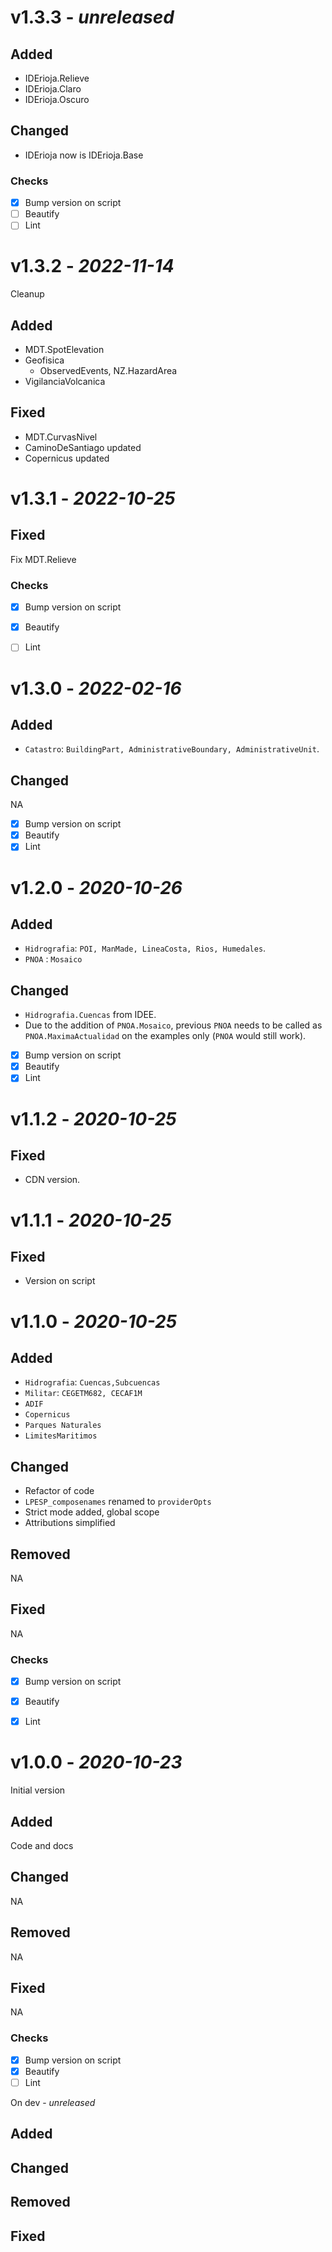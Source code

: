 # v1.3.3 - *unreleased*

## Added

- IDErioja.Relieve
- IDErioja.Claro
- IDErioja.Oscuro

## Changed
- IDErioja now is IDErioja.Base 


### Checks

- [x] Bump version on script
- [ ] Beautify
- [ ] Lint

# v1.3.2 - *2022-11-14*

Cleanup

## Added

- MDT.SpotElevation
- Geofisica
  -  ObservedEvents, NZ.HazardArea
- VigilanciaVolcanica

## Fixed

- MDT.CurvasNivel
- CaminoDeSantiago updated
- Copernicus updated 



# v1.3.1 - *2022-10-25*

## Fixed

Fix MDT.Relieve

### Checks

- [x] Bump version on script
- [x] Beautify
- [ ] Lint


# v1.3.0 - *2022-02-16*

## Added

- `Catastro`: `BuildingPart, AdministrativeBoundary, AdministrativeUnit`.

## Changed

NA

- [x] Bump version on script
- [x] Beautify
- [x] Lint

# v1.2.0 - *2020-10-26*

## Added

- `Hidrografia`: `POI, ManMade, LineaCosta, Rios, Humedales`.
- `PNOA` : `Mosaico`

## Changed

- `Hidrografia.Cuencas` from IDEE.
- Due to the addition of `PNOA.Mosaico`, previous `PNOA` needs to be called as `PNOA.MaximaActualidad` on the examples only (`PNOA` would still work).

- [x] Bump version on script
- [x] Beautify
- [x] Lint

# v1.1.2 - *2020-10-25*

## Fixed 

- CDN version.


# v1.1.1 - *2020-10-25*

## Fixed 

- Version on script

# v1.1.0 - *2020-10-25*

## Added

- `Hidrografia`: `Cuencas,Subcuencas`
- `Militar`: `CEGETM682, CECAF1M`
- `ADIF`
- `Copernicus`
- `Parques Naturales`
- `LimitesMaritimos`

## Changed

- Refactor of code
- `LPESP_composenames` renamed to `providerOpts`
- Strict mode added, global scope
- Attributions simplified

## Removed

NA

## Fixed

NA

### Checks

- [x] Bump version on script
- [x] Beautify
- [x] Lint


# v1.0.0 - *2020-10-23*

Initial version

## Added

Code and docs

## Changed

NA

## Removed

NA

## Fixed

NA

### Checks

- [x] Bump version on script
- [x] Beautify
- [ ] Lint

 On dev - *unreleased*

## Added


## Changed


## Removed


## Fixed

